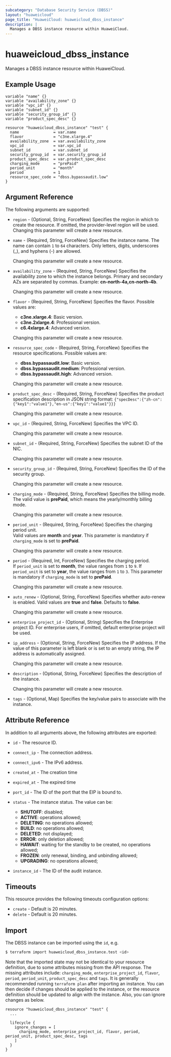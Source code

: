 ```yaml
---
subcategory: "Database Security Service (DBSS)"
layout: "huaweicloud"
page_title: "HuaweiCloud: huaweicloud_dbss_instance"
description: |
  Manages a DBSS instance resource within HuaweiCloud.
---
```


# huaweicloud_dbss_instance

Manages a DBSS instance resource within HuaweiCloud.

## Example Usage

```hcl
variable "name" {}
variable "availability_zone" {}
variable "vpc_id" {}
variable "subnet_id" {}
variable "security_group_id" {}
variable "product_spec_desc" {}

resource "huaweicloud_dbss_instance" "test" {
  name               = var.name
  flavor             = "c3ne.xlarge.4"
  availability_zone  = var.availability_zone
  vpc_id             = var.vpc_id
  subnet_id          = var.subnet_id
  security_group_id  = var.security_group_id
  product_spec_desc  = var.product_spec_desc
  charging_mode      = "prePaid"
  period_unit        = "month"
  period             = 1
  resource_spec_code = "dbss.bypassaudit.low"
}
```

## Argument Reference

The following arguments are supported:

* `region` - (Optional, String, ForceNew) Specifies the region in which to create the resource.
  If omitted, the provider-level region will be used. Changing this parameter will create a new resource.

* `name` - (Required, String, ForceNew) Specifies the instance name. The name can contain `1` to `64` characters.
  Only letters, digits, underscores (_), and hyphens (-) are allowed.

  Changing this parameter will create a new resource.

* `availability_zone` - (Required, String, ForceNew) Specifies the availability zone to which the instance belongs.
  Primary and secondary AZs are separated by commas. Example: **cn-north-4a,cn-north-4b**.

  Changing this parameter will create a new resource.

* `flavor` - (Required, String, ForceNew) Specifies the flavor. Possible values are:
  + **c3ne.xlarge.4**: Basic version.
  + **c3ne.2xlarge.4**: Professional version.
  + **c6.4xlarge.4**: Advanced version.

  Changing this parameter will create a new resource.

* `resource_spec_code` - (Required, String, ForceNew) Specifies the resource specifications. Possible values are:
  + **dbss.bypassaudit.low**: Basic version.
  + **dbss.bypassaudit.medium**: Professional version.
  + **dbss.bypassaudit.high**: Advanced version.

  Changing this parameter will create a new resource.

* `product_spec_desc` - (Required, String, ForceNew) Specifies the product specification description in
  JSON string format: `{"specDesc":{"zh-cn":{"key1":"value1"},"en-us":{"key1":"value1"}}}`

  Changing this parameter will create a new resource.

* `vpc_id` - (Required, String, ForceNew) Specifies the VPC ID.

  Changing this parameter will create a new resource.

* `subnet_id` - (Required, String, ForceNew) Specifies the subnet ID of the NIC.

  Changing this parameter will create a new resource.

* `security_group_id` - (Required, String, ForceNew) Specifies the ID of the security group.

  Changing this parameter will create a new resource.

* `charging_mode` - (Required, String, ForceNew) Specifies the billing mode.  
  The valid value is **prePaid**, which means the yearly/monthly billing mode.

  Changing this parameter will create a new resource.

* `period_unit` - (Required, String, ForceNew) Specifies the charging period unit.  
  Valid values are **month** and **year**. This parameter is mandatory if `charging_mode` is set to **prePaid**.

  Changing this parameter will create a new resource.

* `period` - (Required, Int, ForceNew) Specifies the charging period.  
  If `period_unit` is set to **month**, the value ranges from `1` to `9`.
  If `period_unit` is set to **year**, the value ranges from `1` to `3`.
  This parameter is mandatory if `charging_mode` is set to **prePaid**.

  Changing this parameter will create a new resource.

* `auto_renew` - (Optional, String, ForceNew) Specifies whether auto-renew is enabled. Valid values are **true** and
  **false**. Defaults to **false**.

  Changing this parameter will create a new resource.

* `enterprise_project_id` - (Optional, String) Specifies the Enterprise project ID.
  For enterprise users, if omitted, default enterprise project will be used.

* `ip_address` - (Optional, String, ForceNew) Specifies the IP address.
  If the value of this parameter is left blank or is set to an empty string, the IP address is automatically assigned.

  Changing this parameter will create a new resource.

* `description` - (Optional, String, ForceNew) Specifies the description of the instance.

  Changing this parameter will create a new resource.

* `tags` - (Optional, Map) Specifies the key/value pairs to associate with the instance.

## Attribute Reference

In addition to all arguments above, the following attributes are exported:

* `id` - The resource ID.

* `connect_ip` - The connection address.

* `connect_ipv6` - The IPv6 address.

* `created_at` - The creation time

* `expired_at` - The expired time

* `port_id` - The ID of the port that the EIP is bound to.

* `status` - The instance status. The value can be:
  + **SHUTOFF**: disabled;
  + **ACTIVE**: operations allowed;
  + **DELETING**: no operations allowed;
  + **BUILD**: no operations allowed;
  + **DELETED**: not displayed;
  + **ERROR**: only deletion allowed;
  + **HAWAIT**: waiting for the standby to be created, no operations allowed;
  + **FROZEN**: only renewal, binding, and unbinding allowed;
  + **UPGRADING**: no operations allowed;

* `instance_id` - The ID of the audit instance.

## Timeouts

This resource provides the following timeouts configuration options:

* `create` - Default is 20 minutes.
* `delete` - Default is 20 minutes.

## Import

The DBSS instance can be imported using the `id`, e.g.

```bash
$ terraform import huaweicloud_dbss_instance.test <id>
```

Note that the imported state may not be identical to your resource definition, due to some attributes missing from the
API response. The missing attributes include: `charging_mode`, `enterprise_project_id`, `flavor`, `period`,
`period_unit`, `product_spec_desc` and `tags`. It is generally recommended running `terraform plan` after importing an instance.
You can then decide if changes should be applied to the instance, or the resource definition should be updated to align
with the instance. Also, you can ignore changes as below.

```hcl
resource "huaweicloud_dbss_instance" "test" {
  ...

  lifecycle {
    ignore_changes = [
      charging_mode, enterprise_project_id, flavor, period, period_unit, product_spec_desc, tags
    ]
  }
}
```
